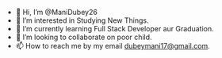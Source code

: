 - 👋 Hi, I’m @ManiDubey26
- 👀 I’m interested in Studying New Things.
- 🌱 I’m currently learning Full Stack Developer aur Graduation.
- 💞️ I’m looking to collaborate on poor child.
- 📫 How to reach me by my email dubeymani17@gmail.com.

<!---
ManiDubey26/ManiDubey26 is a ✨ special ✨ repository because its `README.md` (this file) appears on your GitHub profile.
You can click the Preview link to take a look at your changes.
--->

